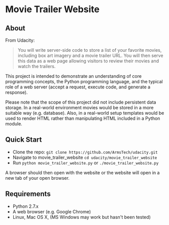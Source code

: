 Movie Trailer Website
=====================

About
-----
From Udacity:
> You will write server-side code to store a list of your favorite movies,
> including box art imagery and a movie trailer URL. You will then serve this
> data as a web page allowing visitors to review their movies and watch the
> trailers.

This project is intended to demonstrate an understanding of core programming 
concepts, the Python programming language, and the typical role of a
web server (accept a request, execute code, and generate a response).

Please note that the scope of this project did not include persistent data
storage. In a real-world environment movies would be stored in a more suitable
way (e.g. database). Also, in a real-world setup templates would be used to
render HTML rather than manipulating HTML included in a Python module.

Quick Start
-----------

* Clone the repo: `git clone https://github.com/ArmsTech/udacity.git`
* Navigate to movie_trailer_website `cd udacity/movie_trailer_website`
* Run `python movie_trailer_website.py` or `./movie_trailer_website.py`

A browser should then open with the website or the website will open in a
new tab of your open browser.

Requirements
------------

* Python 2.7.x
* A web browser (e.g. Google Chrome)
* Linux, Mac OS X, (MS Windows may work but hasn't been tested)
